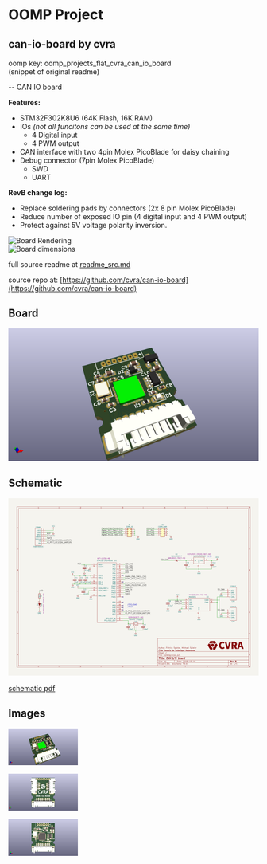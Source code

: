 # OOMP Project  
## can-io-board  by cvra  
  
oomp key: oomp_projects_flat_cvra_can_io_board  
(snippet of original readme)  
  
-- CAN IO board  
  
__Features:__  
  
- STM32F302K8U6 (64K Flash, 16K RAM)  
- IOs _(not all funcitons can be used at the same time)_  
    - 4 Digital input  
    - 4 PWM output  
- CAN interface with two 4pin Molex PicoBlade for daisy chaining  
- Debug connector (7pin Molex PicoBlade)  
    - SWD  
    - UART  
  
__RevB change log:__  
  
- Replace soldering pads by connectors (2x 8 pin Molex PicoBlade)  
- Reduce number of exposed IO pin (4 digital input and 4 PWM output)  
- Protect against 5V voltage polarity inversion.  
  
![Board Rendering](https://raw.githubusercontent.com/cvra/can-io-board/master/can-io-RevB.png)  
![Board dimensions](https://raw.githubusercontent.com/cvra/can-io-board/master/can-io-RevB-dimensions.png)  
  
  full source readme at [readme_src.md](readme_src.md)  
  
source repo at: [https://github.com/cvra/can-io-board](https://github.com/cvra/can-io-board)  
## Board  
  
[![working_3d.png](working_3d_600.png)](working_3d.png)  
## Schematic  
  
[![working_schematic.png](working_schematic_600.png)](working_schematic.png)  
  
[schematic pdf](working_schematic.pdf)  
## Images  
  
[![working_3d.png](working_3d_140.png)](working_3d.png)  
  
[![working_3d_back.png](working_3d_back_140.png)](working_3d_back.png)  
  
[![working_3d_front.png](working_3d_front_140.png)](working_3d_front.png)  
